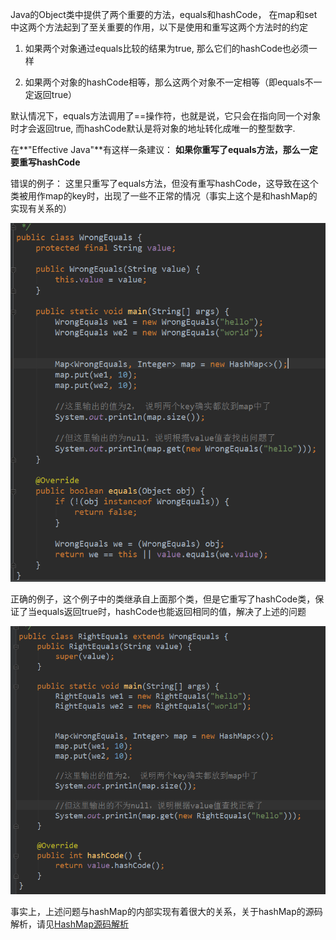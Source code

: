 Java的Object类中提供了两个重要的方法，equals和hashCode， 在map和set中这两个方法起到了至关重要的作用，以下是使用和重写这两个方法时的约定

 

1. 如果两个对象通过equals比较的结果为true, 那么它们的hashCode也必须一样

2. 如果两个对象的hashCode相等，那么这两个对象不一定相等（即equals不一定返回true）

 

默认情况下，equals方法调用了==操作符，也就是说，它只会在指向同一个对象时才会返回true, 而hashCode默认是将对象的地址转化成唯一的整型数字.

在**"Effective Java"**有这样一条建议： **如果你重写了equals方法，那么一定要重写hashCode**

 

错误的例子： 这里只重写了equals方法，但没有重写hashCode，这导致在这个类被用作map的key时，出现了一些不正常的情况（事实上这个是和hashMap的实现有关系的）

![hash-code-and-equals-methods](https://github.com/Essviv/images/blob/master/hash-code-and-equals-methods.jpg?raw=true)

正确的例子，这个例子中的类继承自上面那个类，但是它重写了hashCode类，保证了当equals返回true时，hashCode也能返回相同的值，解决了上述的问题

![hash-code-and-equals-methods](https://github.com/Essviv/images/blob/master/hash-code-and-equals-methods-2.jpg?raw=true)

事实上，上述问题与hashMap的内部实现有着很大的关系，关于hashMap的源码解析，请见[HashMap源码解析](https://leanote.com/note/5716e7ad022e574810000000)